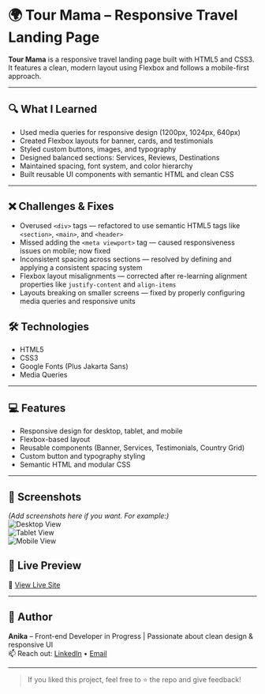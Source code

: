 # 🌍 Tour Mama – Responsive Travel Landing Page

**Tour Mama** is a responsive travel landing page built with HTML5 and CSS3.
It features a clean, modern layout using Flexbox and follows a mobile-first approach.

---

## 🔍 What I Learned

- Used media queries for responsive design (1200px, 1024px, 640px)
- Created Flexbox layouts for banner, cards, and testimonials
- Styled custom buttons, images, and typography
- Designed balanced sections: Services, Reviews, Destinations
- Maintained spacing, font system, and color hierarchy
- Built reusable UI components with semantic HTML and clean CSS

---

## ❌ Challenges & Fixes

- Overused `<div>` tags — refactored to use semantic HTML5 tags like `<section>`, `<main>`, and `<header>`  
- Missed adding the `<meta viewport>` tag — caused responsiveness issues on mobile; now fixed  
- Inconsistent spacing across sections — resolved by defining and applying a consistent spacing system  
- Flexbox layout misalignments — corrected after re-learning alignment properties like `justify-content` and `align-items`  
- Layouts breaking on smaller screens — fixed by properly configuring media queries and responsive units  



## 🛠️ Technologies

- HTML5  
- CSS3  
- Google Fonts (Plus Jakarta Sans)  
- Media Queries  

---

## 💻 Features

- Responsive design for desktop, tablet, and mobile
- Flexbox-based layout
- Reusable components (Banner, Services, Testimonials, Country Grid)
- Custom button and typography styling
- Semantic HTML and modular CSS

---

## 📸 Screenshots

*(Add screenshots here if you want. For example:)*  
![Desktop View](./screenshots/desktop.png)  
![Tablet View](./screenshots/tablet.png)  
![Mobile View](./screenshots/mobile.png)


## 🚀 Live Preview

🔗 [View Live Site](https://your-deployment-link.com)

---

## 🙌 Author

**Anika** – Front-end Developer in Progress | Passionate about clean design & responsive UI  
📫 Reach out: [LinkedIn](https://www.linkedin.com/in/your-profile) • [Email](mailto:your.email@example.com)

---

> If you liked this project, feel free to ⭐ the repo and give feedback!


